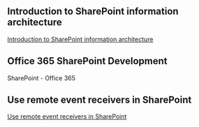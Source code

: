 ## Introduction to SharePoint information architecture
[Introduction to SharePoint information architecture](https://docs.microsoft.com/en-us/sharepoint/information-architecture-modern-experience)

## Office 365 SharePoint Development
SharePoint - Office 365

## Use remote event receivers in SharePoint
[Use remote event receivers in SharePoint](https://docs.microsoft.com/en-us/sharepoint/dev/solution-guidance/use-remote-event-receivers-in-sharepoint)


